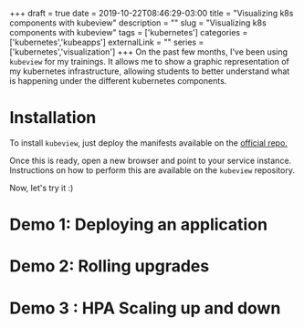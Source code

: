 +++ 
draft = true
date = 2019-10-22T08:46:29-03:00
title = "Visualizing k8s components with kubeview"
description = ""
slug = "Visualizing k8s components with kubeview" 
tags = ['kubernetes']
categories = ['kubernetes','kubeapps']
externalLink = ""
series = ['kubernetes','visualization']
+++
On the past few months, I've been using `kubeview` for my trainings.
It allows me to show a graphic representation of my kubernetes infrastructure, allowing students to better understand what is happening under the different kubernetes components.

# Installation

To install `kubeview`, just deploy the manifests available on the [official repo.](https://github.com/benc-uk/kubeview/tree/master/deployments)

Once this is ready, open a new browser and point to your service instance. Instructions on how to perform this are available on the `kubeview` repository.

Now, let's try it :)

# Demo 1: Deploying an application

# Demo 2: Rolling upgrades

# Demo 3 : HPA Scaling up and down